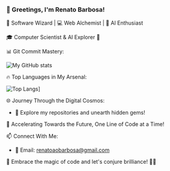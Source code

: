 ### 👋 Greetings, I'm Renato Barbosa!

🚀 Software Wizard | 💻 Web Alchemist | 🤖 AI Enthusiast

🎓 Computer Scientist & AI Explorer 🌠

📊 Git Commit Mastery:

![My GitHub stats](https://github-readme-stats.vercel.app/api?username=renato-55&show_icons=true&theme=transparent)

🔥 Top Languages in My Arsenal:

![Top Langs](https://github-readme-stats.vercel.app/api/top-langs/?username=renato&layout=donut)]

🌐 Journey Through the Digital Cosmos:
- 🌌 Explore my repositories and unearth hidden gems!

🚀 Accelerating Towards the Future, One Line of Code at a Time!

📫 Connect With Me:
- 📧 Email: renatoaobarbosa@gmail.com

🌟 Embrace the magic of code and let's conjure brilliance! 💫✨

